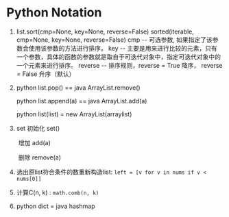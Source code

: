# Python Notation

1. list.sort(cmp=None, key=None, reverse=False)
   sorted(iterable, cmp=None, key=None, reverse=False)
   cmp -- 可选参数, 如果指定了该参数会使用该参数的方法进行排序。
   key -- 主要是用来进行比较的元素，只有一个参数，具体的函数的参数就是取自于可迭代对象中，指定可迭代对象中的一个元素来进行排序。
   reverse -- 排序规则，reverse = True 降序， reverse = False 升序（默认）

2. python list.pop() == java ArrayList.remove()

   python list.append(a) == java ArrayList.add(a)

   python list(list) = new ArrayList<T>(arraylist)

3. set 初始化 set()

   ​      增加 add(a)

   ​      删除 remove(a)

4. 选出原list符合条件的数重新构造list: `left = [v for v in nums if v < nums[0]]`

5. 计算C(n, k) : `math.comb(n, k)`

6. python dict = java hashmap

